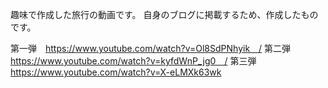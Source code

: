 趣味で作成した旅行の動画です。
自身のブログに掲載するため、作成したものです。

第一弾　https://www.youtube.com/watch?v=Ol8SdPNhyik　/ 第二弾　https://www.youtube.com/watch?v=kyfdWnP_jg0　/ 第三弾　https://www.youtube.com/watch?v=X-eLMXk63wk

